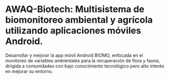 # AWAQ-Biotech: Multisistema de biomonitoreo ambiental y agrícola utilizando aplicaciones móviles Android.

Desarrollar y mejorar la app móvil Android BIOMO, enfocada en el monitoreo de variables ambientales para la recuperación de flora y fauna, dirigida a comunidades con bajo conocimiento tecnológico pero alto interés en mejorar su entorno. 